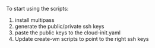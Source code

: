 To start using the scripts:

1. install multipass
2. generate the public/private ssh keys
3. paste the public keys to the cloud-init.yaml
4. Update create-vm scripts to point to the right ssh keys
